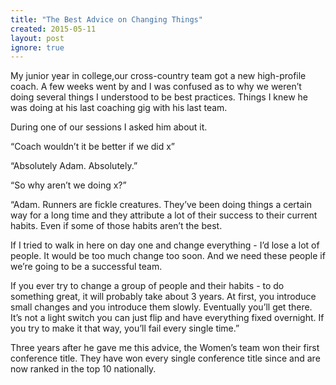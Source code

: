 ```yaml
---
title: "The Best Advice on Changing Things"
created: 2015-05-11
layout: post
ignore: true
---
```


My junior year in college,our cross-country team got a new high-profile coach.
A few weeks went by and I was confused as to why we weren’t doing several
things I understood to be best practices. Things I knew he was doing at his
last coaching gig with his last team.

During one of our sessions I asked him about it.

“Coach wouldn’t it be better if we did x”

“Absolutely Adam. Absolutely.”

“So why aren’t we doing x?”

“Adam. Runners are fickle creatures. They’ve been doing things a certain way
for a long time and they attribute a lot of their success to their current
habits. Even if some of those habits aren’t the best.

If I tried to walk in here on day one and change everything - I’d lose a lot of
people. It would be too much change too soon. And we need these people if we’re
going to be a successful team.

If you ever try to change a group of people and their habits - to do something
great, it will probably take about 3 years. At first, you introduce small changes and you introduce them slowly. Eventually you’ll get there. It’s not a light switch you
can just flip and have everything fixed overnight. If you try to make it that
way, you’ll fail every single time.”

Three years after he gave me this advice, the Women’s team won their first
conference title. They have won every single conference title since and are now
ranked in the top 10 nationally.
